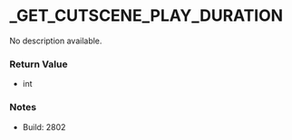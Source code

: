 # _GET_CUTSCENE_PLAY_DURATION

No description available.

### Return Value
* int

### Notes
* Build: 2802

